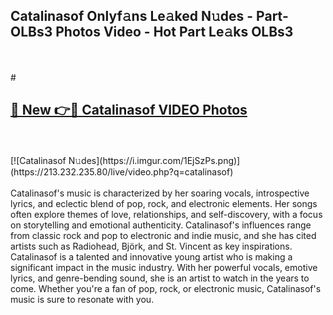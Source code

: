 ## Catalinasof Onlyf𝚊ns Le𝚊ked N𝚞des - Part-OLBs3 Photos Video - Hot Part Le𝚊ks OLBs3
<br>
<br>
# <h2><a href="https://213.232.235.80/live/video.php?q=catalinasof">🔗 New 👉🔴 Catalinasof VIDEO Photos</a></h2>
<br>
<br>
[![Catalinasof N𝚞des](https://i.imgur.com/1EjSzPs.png)](https://213.232.235.80/live/video.php?q=catalinasof)
<br>
<br>
Catalinasof's music is characterized by her soaring vocals, introspective lyrics, and eclectic blend of pop, rock, and electronic elements. Her songs often explore themes of love, relationships, and self-discovery, with a focus on storytelling and emotional authenticity. Catalinasof's influences range from classic rock and pop to electronic and indie music, and she has cited artists such as Radiohead, Björk, and St. Vincent as key inspirations. Catalinasof is a talented and innovative young artist who is making a significant impact in the music industry. With her powerful vocals, emotive lyrics, and genre-bending sound, she is an artist to watch in the years to come. Whether you're a fan of pop, rock, or electronic music, Catalinasof's music is sure to resonate with you.
<br>
<br>